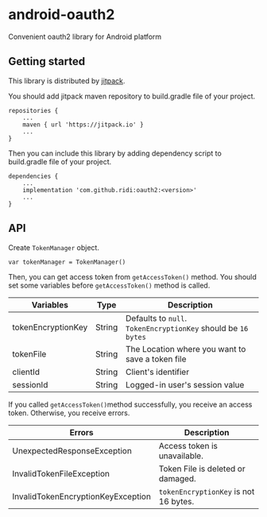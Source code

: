 # android-oauth2

Convenient oauth2 library for Android platform

## Getting started

This library is distributed by [jitpack](https://jitpack.io).

You should add jitpack maven repository to build.gradle file of your project.

```
repositories {
    ...
    maven { url 'https://jitpack.io' }
    ...
}
```

Then you can include this library by adding dependency script to build.gradle file of your project.

```
dependencies {
    ...
    implementation 'com.github.ridi:oauth2:<version>'
    ...
}
```

## API

Create `TokenManager` object.

```
var tokenManager = TokenManager()
```

Then, you can get access token from `getAccessToken()` method.
You should set some variables before `getAccessToken()` method is called.

|Variables | Type | Description       |
|-----------------------|-----------------------|---------------------------|
|tokenEncryptionKey|String|Defaults to `null`. `TokenEncryptionKey` should be `16 bytes`|
|tokenFile|String|The Location where you want to save a token file|
|clientId|String|Client's identifier|
|sessionId|String|Logged-in user's session value|

If you called `getAccessToken()`method successfully, you receive an access token. Otherwise, you receive errors. 

|Errors | Description|
|-------|------------|
|UnexpectedResponseException|Access token is unavailable.|
|InvalidTokenFileException|Token File is deleted or damaged.|
|InvalidTokenEncryptionKeyException| `tokenEncryptionKey` is not 16 bytes.|

